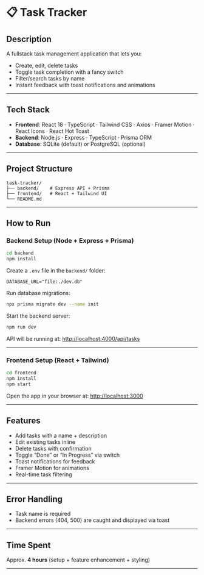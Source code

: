 # 📋 Task Tracker

##  Description

A fullstack task management application that lets you:

-  Create, edit, delete tasks
-  Toggle task completion with a fancy switch
-  Filter/search tasks by name
-  Instant feedback with toast notifications and animations

---

##  Tech Stack

- **Frontend**: React 18 · TypeScript · Tailwind CSS · Axios · Framer Motion · React Icons · React Hot Toast  
- **Backend**: Node.js · Express · TypeScript · Prisma ORM  
- **Database**: SQLite (default) or PostgreSQL (optional)

---

##  Project Structure

```
task-tracker/
├── backend/    # Express API + Prisma
├── frontend/   # React + Tailwind UI
└── README.md
```

---

##  How to Run

###  Backend Setup (Node + Express + Prisma)

```bash
cd backend
npm install
```

Create a `.env` file in the `backend/` folder:

```env
DATABASE_URL="file:./dev.db"
```

Run database migrations:

```bash
npx prisma migrate dev --name init
```

Start the backend server:

```bash
npm run dev
```

 API will be running at: [http://localhost:4000/api/tasks](http://localhost:4000/api/tasks)

---

###  Frontend Setup (React + Tailwind)

```bash
cd frontend
npm install
npm start
```

 Open the app in your browser at: [http://localhost:3000](http://localhost:3000)

---

## Features

-  Add tasks with a name + description
-  Edit existing tasks inline
-  Delete tasks with confirmation
-  Toggle “Done” or “In Progress” via switch
-  Toast notifications for feedback
-  Framer Motion for animations
-  Real-time task filtering

---

##  Error Handling

- Task name is required
- Backend errors (404, 500) are caught and displayed via toast

---

##  Time Spent

Approx. **4 hours** (setup + feature enhancement + styling)

---